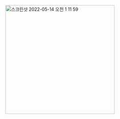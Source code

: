 <img width="342" alt="스크린샷 2022-05-14 오전 1 11 59" src="https://user-images.githubusercontent.com/92036498/168324401-ede77109-1391-4214-acd3-e0830bf601b9.png">